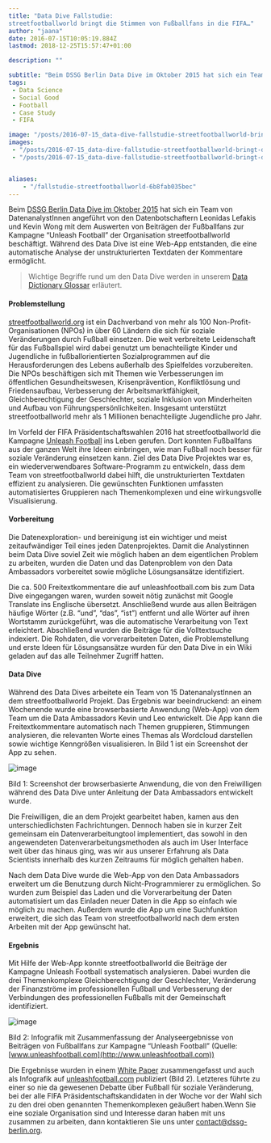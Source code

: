 ```yaml
---
title: "Data Dive Fallstudie: 
streetfootballworld bringt die Stimmen von Fußballfans in die FIFA…"
author: "jaana"
date: 2016-07-15T10:05:19.884Z
lastmod: 2018-12-25T15:57:47+01:00

description: ""

subtitle: "Beim DSSG Berlin Data Dive im Oktober 2015 hat sich ein Team von DatenanalystInnen angeführt von den Datenbotschaftern Leonidas Lefakis und…"
tags:
 - Data Science 
 - Social Good 
 - Football 
 - Case Study 
 - FIFA 

image: "/posts/2016-07-15_data-dive-fallstudie-streetfootballworld-bringt-die-stimmen-von-fußballfans-in-die-fifa/images/1.png" 
images:
 - "/posts/2016-07-15_data-dive-fallstudie-streetfootballworld-bringt-die-stimmen-von-fußballfans-in-die-fifa/images/1.png" 
 - "/posts/2016-07-15_data-dive-fallstudie-streetfootballworld-bringt-die-stimmen-von-fußballfans-in-die-fifa/images/2.png" 


aliases:
    - "/fallstudie-streetfootballworld-6b8fab035bec"
---
```


Beim [DSSG Berlin Data Dive im Oktober 2015](https://blog.dssg-berlin.org/data-dive-berlin-2015-765f124ad515#.vhr5al5r7) hat sich ein Team von DatenanalystInnen angeführt von den Datenbotschaftern Leonidas Lefakis und Kevin Wong mit dem Auswerten von Beiträgen der Fußballfans zur Kampagne “Unleash Football” der Organisation streetfootballworld beschäftigt. Während des Data Dive ist eine Web-App entstanden, die eine automatische Analyse der unstrukturierten Textdaten der Kommentare ermöglicht.
> Wichtige Begriffe rund um den Data Dive werden in unserem [Data Dictionary Glossar](https://medium.com/dssg-berlin-blog/dssg-glossar-a4b69f056e70#.xbigg7nnx) erläutert.

#### Problemstellung

[streetfootballworld.org](http://streetfootballworld.org) ist ein Dachverband von mehr als 100 Non-Profit-Organisationen (NPOs) in über 60 Ländern die sich für soziale Veränderungen durch Fußball einsetzen. Die weit verbreitete Leidenschaft für das Fußballspiel wird dabei genutzt um benachteiligte Kinder und Jugendliche in fußballorientierten Sozialprogrammen auf die Herausforderungen des Lebens außerhalb des Spielfeldes vorzubereiten. Die NPOs beschäftigen sich mit Themen wie Verbesserungen im öffentlichen Gesundheitswesen, Krisenprävention, Konfliktlösung und Friedensaufbau, Verbesserung der Arbeitsmarktfähigkeit, Gleichberechtigung der Geschlechter, soziale Inklusion von Minderheiten und Aufbau von Führungspersönlichkeiten. Insgesamt unterstützt streetfootballworld mehr als 1 Millionen benachteiligte Jugendliche pro Jahr.

Im Vorfeld der FIFA Präsidentschaftswahlen 2016 hat streetfootballworld die Kampagne [Unleash Football](http://www.unleashfootball.com) ins Leben gerufen. Dort konnten Fußballfans aus der ganzen Welt ihre Ideen einbringen, wie man Fußball noch besser für soziale Veränderung einsetzen kann. Ziel des Data Dive Projektes war es, ein wiederverwendbares Software-Programm zu entwickeln, dass dem Team von streetfootballworld dabei hilft, die unstrukturierten Textdaten effizient zu analysieren. Die gewünschten Funktionen umfassten automatisiertes Gruppieren nach Themenkomplexen und eine wirkungsvolle Visualisierung.

#### Vorbereitung

Die Datenexploration- und bereinigung ist ein wichtiger und meist zeitaufwändiger Teil eines jeden Datenprojektes. Damit die Analystinnen beim Data Dive soviel Zeit wie möglich haben an dem eigentlichen Problem zu arbeiten, wurden die Daten und das Datenproblem von den Data Ambassadors vorbereitet sowie mögliche Lösungsansätze identifiziert.

Die ca. 500 Freitextkommentare die auf unleashfootball.com bis zum Data Dive eingegangen waren, wurden soweit nötig zunächst mit Google Translate ins Englische übersetzt. Anschließend wurde aus allen Beiträgen häufige Wörter (z.B. “und”, “das”, “ist”) entfernt und alle Wörter auf ihren Wortstamm zurückgeführt, was die automatische Verarbeitung von Text erleichtert. Abschließend wurden die Beiträge für die Volltextsuche indexiert. Die Rohdaten, die vorverarbeiteten Daten, die Problemstellung und erste Ideen für Lösungsansätze wurden für den Data Dive in ein Wiki geladen auf das alle Teilnehmer Zugriff hatten.

#### Data Dive

Während des Data Dives arbeitete ein Team von 15 DatenanalystInnen an dem streetfootballworld Projekt. Das Ergebnis war beeindruckend: an einem Wochenende wurde eine browserbasierte Anwendung (Web-App) von dem Team um die Data Ambassadors Kevin und Leo entwickelt. Die App kann die Freitextkommentare automatisch nach Themen gruppieren, Stimmungen analysieren, die relevanten Worte eines Themas als Wordcloud darstellen sowie wichtige Kenngrößen visualisieren. In Bild 1 ist ein Screenshot der App zu sehen.




![image](/posts/2016-07-15_data-dive-fallstudie-streetfootballworld-bringt-die-stimmen-von-fußballfans-in-die-fifa/images/1.png)

Bild 1: Screenshot der browserbasierte Anwendung, die von den Freiwilligen während des Data Dive unter Anleitung der Data Ambassadors entwickelt wurde.



Die Freiwilligen, die an dem Projekt gearbeitet haben, kamen aus den unterschiedlichsten Fachrichtungen. Dennoch haben sie in kurzer Zeit gemeinsam ein Datenverarbeitungtool implementiert, das sowohl in den angewendeten Datenverarbeitungsmethoden als auch im User Interface weit über das hinaus ging, was wir aus unserer Erfahrung als Data Scientists innerhalb des kurzen Zeitraums für möglich gehalten haben.

Nach dem Data Dive wurde die Web-App von den Data Ambassadors erweitert um die Benutzung durch Nicht-Programmierer zu ermöglichen. So wurden zum Beispiel das Laden und die Vorverarbeitung der Daten automatisiert um das Einladen neuer Daten in die App so einfach wie möglich zu machen. Außerdem wurde die App um eine Suchfunktion erweitert, die sich das Team von streetfootballworld nach dem ersten Arbeiten mit der App gewünscht hat.

#### Ergebnis

Mit Hilfe der Web-App konnte streetfootballworld die Beiträge der Kampagne Unleash Football systematisch analysieren. Dabei wurden die drei Themenkomplexe Gleichberechtigung der Geschlechter, Veränderung der Finanzströme im professionellen Fußball und Verbesserung der Verbindungen des professionellen Fußballs mit der Gemeinschaft identifiziert.



![image](/posts/2016-07-15_data-dive-fallstudie-streetfootballworld-bringt-die-stimmen-von-fußballfans-in-die-fifa/images/2.png)

Bild 2: Infografik mit Zusammenfassung der Analyseergebnisse von Beiträgen von Fußballfans zur Kampagne “Unleash Football” (Quelle: [www.unleashfootball.com](http://www.unleashfootball.com))

Die Ergebnisse wurden in einem [White Paper](http://www.unleashfootball.com/files/UF_WhitePaper.pdf) zusammengefasst und auch als Infografik auf [unleashfootball.com](http://www.unleashfootball.com) publiziert (Bild 2). Letzteres führte zu einer so nie da gewesenen Debatte über Fußball für soziale Veränderung, bei der alle FIFA Präsidentschaftskandidaten in der Woche vor der Wahl sich zu den drei oben genannten Themenkomplexen geäußert haben.Wenn Sie eine soziale Organisation sind und Interesse daran haben mit uns zusammen zu arbeiten, dann kontaktieren Sie uns unter [contact@dssg-berlin.org](mailto:contact@dssg-berlin.org).
